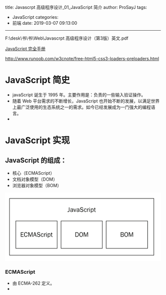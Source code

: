 title: Javascrpt 高级程序设计_01_JavaScript 简介
author: ProSayJ
tags:
  - JavaScript
categories:
  - 前端
date: 2019-03-07 09:13:00
---
F:\desk\书\书\Web\Javascrpt  高级程序设计（第3版）英文.pdf

[JavaScript 完全手册](https://www.html.cn/archives/9922)

http://www.runoob.com/w3cnote/free-html5-css3-loaders-preloaders.html
# JavaScript 简史
- javaScript 诞生于 1995 年。主要作用是：负责的一些输入验证操作。
- 随着 Web 平台需求的不断增长，JavaScript 也开始不断的发展，以满足世界上最广泛使用的生态系统之一的需求。如今已经发展成为一门强大的编程语言。
- 

# JavaScript 实现
## JavaScript 的组成：
- 核心（ECMAScript）
- 文档对象模型（DOM）
- 浏览器对象模型（BOM）

![JavaScript的组成](Javascrpt-高级程序设计-01-JavaScript-简介/JavaScript的组成.png)

### ECMAScript
- 由 ECMA-262 定义。
-